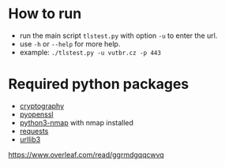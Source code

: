 # How to run

- run the main script `tlstest.py` with option `-u` to enter the url.
- use `-h` or `--help` for more help.
- example: `./tlstest.py -u vutbr.cz -p 443`

# Required python packages

- [cryptography](https://pypi.org/project/cryptography/)
- [pyopenssl](https://pypi.org/project/pyOpenSSL/)
- [python3-nmap](https://pypi.org/project/python3-nmap/) with nmap installed
- [requests](https://pypi.org/project/requests/)
- [urllib3](https://pypi.org/project/urllib3/)

https://www.overleaf.com/read/ggrmdgqqcwvq

